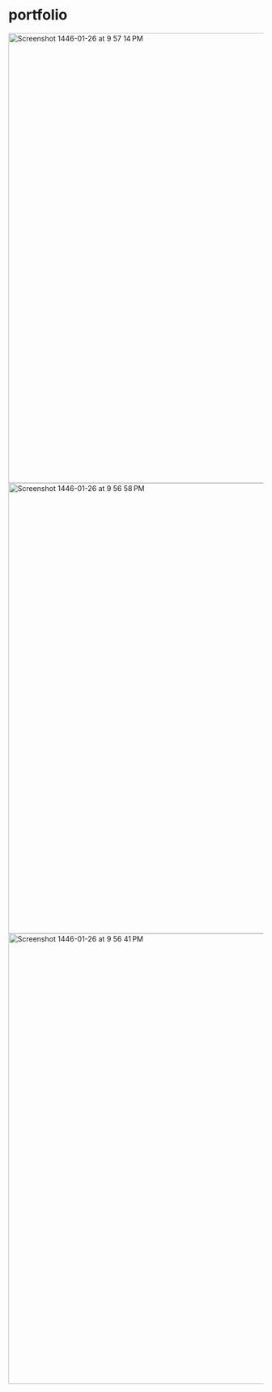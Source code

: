 # portfolio
<img width="887" alt="Screenshot 1446-01-26 at 9 57 14 PM" src="https://github.com/user-attachments/assets/900edd60-7530-4dd5-8f28-51c7280cad75">
<img width="888" alt="Screenshot 1446-01-26 at 9 56 58 PM" src="https://github.com/user-attachments/assets/8fa93bed-428d-4219-82f2-b6ea0d1e88df">
<img width="888" alt="Screenshot 1446-01-26 at 9 56 41 PM" src="https://github.com/user-attachments/assets/d1220c3f-f689-4d60-a2cd-0be654271fb5">
